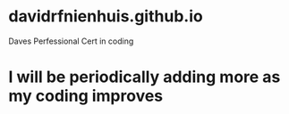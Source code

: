 # davidrfnienhuis.github.io
Daves Perfessional Cert in coding
<h1> I will be periodically adding more as my coding improves </h1>
